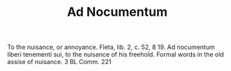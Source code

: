 ---
title: Ad Nocumentum
letter: A
permalink: "/definitions/ad-nocumentum.html"
body: To the nuisance, or annoyance. Fleta, lib. 2, c. 52, 8 19. Ad nocumentum liberi
  tenementi sui, to the nuisance of his freehold. Formal words in the old assise of
  nuisance. 3 BL Comm. 221
published_at: '2018-07-07'
layout: post
---